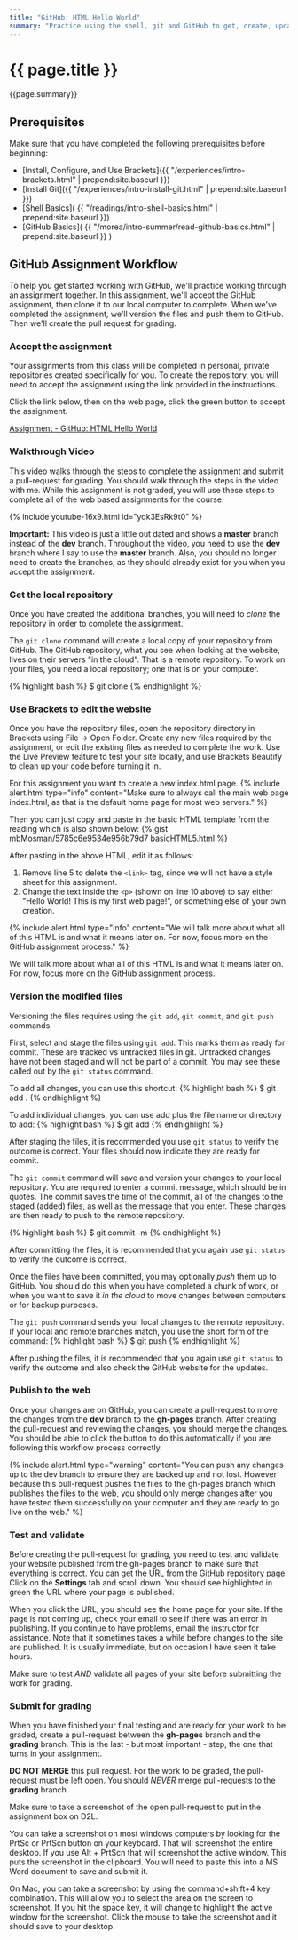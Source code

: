 ```yaml
---
title: "GitHub: HTML Hello World"
summary: "Practice using the shell, git and GitHub to get, create, update and manage files."
---
```


# {{ page.title }}
{{page.summary}}


## Prerequisites
Make sure that you have completed the following prerequisites before beginning:

- [Install, Configure, and Use Brackets]({{ "/experiences/intro-brackets.html" | prepend:site.baseurl }})  
- [Install Git]({{ "/experiences/intro-install-git.html" | prepend:site.baseurl }})
- [Shell Basics]( {{ "/readings/intro-shell-basics.html" | prepend:site.baseurl }})
- [GitHub Basics]( {{ "/morea/intro-summer/read-github-basics.html" | prepend:site.baseurl }} )


## GitHub Assignment Workflow
To help you get started working with GitHub, we'll practice working through an assignment together.  In this assignment, we'll accept the GitHub assignment, then clone it to our local computer to complete. When we've completed the assignment, we'll version the files and push them to GitHub.  Then we'll create the pull request for grading.



### Accept the assignment
Your assignments from this class will be completed in personal, private repositories created specifically for you.  To create the repository, you will need to accept the assignment using the link provided in the instructions.  

Click the link below, then on the web page, click the green button to accept the assignment.

[Assignment - GitHub: HTML Hello World](https://classroom.github.com/a/oS4FwQsi)


### Walkthrough Video
This video walks through the steps to complete the assignment and submit a pull-request for grading. You should walk through the steps in the video with me. While this assignment is not graded, you will use these steps to complete all of the web based assignments for the course.

{%  include youtube-16x9.html  id="yqk3EsRk9t0" %}

__Important:__ This video is just a little out dated and shows a __master__ branch instead of the __dev__ branch. Throughout the video, you need to use the __dev__ branch where I say to use the __master__ branch.  Also, you should no longer need to create the branches, as they should already exist for you when you accept the assignment.


### Get the local repository
Once you have created the additional branches, you will need to *clone* the repository in order to complete the assignment.  

The `git clone` command will create a local copy of your repository from GitHub. The GitHub repository, what you see when looking at the website, lives on their servers "in the cloud".  That is a remote repository.  To work on your files, you need a local repository; one that is on your computer.

{% highlight bash %}
$ git clone <url>
{% endhighlight %}


### Use Brackets to edit the website
Once you have the repository files, open the repository directory in Brackets using File -> Open Folder.  Create any new files required by the assignment, or edit the existing files as needed to complete the work.  Use the Live Preview feature to test your site locally, and use Brackets Beautify to clean up your code before turning it in.

For this assignment you want to create a new index.html page.
{% include alert.html type="info"
    content="Make sure to always call the main web page index.html, as that is the default home page for most web servers."
%}

Then you can just copy and paste in the basic HTML template from the reading which is also shown below:
{% gist mbMosman/5785c6e9534e956b79d7 basicHTML5.html %}

After pasting in the above HTML, edit it as follows:

1. Remove line 5 to delete the `<link>` tag, since we will not have a style sheet for this assignment.  
2. Change the text inside the `<p>` (shown on line 10 above) to say either "Hello World! This is my first web page!", or something else of your own creation.

{% include alert.html type="info"
    content="We will talk more about what all of this HTML is and what it means later on.  For now, focus more on the GitHub assignment process."
%}

We will talk more about what all of this HTML is and what it means later on.  For now, focus more on the GitHub assignment process.

### Version the modified files
Versioning the files requires using the `git add`, `git commit`, and `git push` commands.

First, select and stage the files using `git add`.  This marks them as ready for commit. These are tracked vs untracked files in git.  Untracked changes have not been staged and will not be part of a commit. You may see these called out by the `git status` command.

To add all changes, you can use this shortcut:
{% highlight bash %}
$ git add .
{% endhighlight %}

To add individual changes, you can use add plus the file name or directory to add:
{% highlight bash %}
$ git add <file-or-directory-name>
{% endhighlight %}

After staging the files, it is recommended you use `git status` to verify the outcome is correct. Your files should now indicate they are ready for commit.

The `git commit` command will save and version your changes to your local repository. You are required to enter a commit message, which should be in quotes.  The commit saves the time of the commit, all of the changes to the staged (added) files, as well as the message that you enter.  These changes are then ready to push to the remote repository.

{% highlight bash %}
$ git commit -m <message>
{% endhighlight %}

After committing the files, it is recommended that you again use `git status` to verify the outcome is correct.

Once the files have been committed, you may optionally *push* them up to GitHub.  You should do this when you have completed a chunk of work, or when you want to save it *in the cloud* to move changes between computers or for backup purposes.  

The `git push` command sends your local changes to the remote repository. If your local and remote branches match, you use the short form of the command:
{% highlight bash %}
$ git push
{% endhighlight %}

After pushing the files, it is recommended that you again use `git status` to verify the outcome and also check the GitHub website for the updates.


### Publish to the web
Once your changes are on GitHub, you can create a pull-request to move the changes from the __dev__ branch to the __gh-pages__ branch. After creating the pull-request and reviewing the changes, you should merge the changes.  You should be able to click the button to do this automatically if you are following this workflow process correctly.

{% include alert.html type="warning"
    content="You can push any changes up to the dev branch to ensure they are backed up and not lost. However because this pull-request pushes the files to the gh-pages branch which publishes the files to the web, you should only merge changes after you have tested them successfully on your computer and they are ready to go live on the web."
%}

### Test and validate
Before creating the pull-request for grading, you need to test and validate your website published from the gh-pages branch to make sure that everything is correct. You can get the URL from the GitHub repository page.  Click on the __Settings__ tab and scroll down. You should see highlighted in green the URL where your page is published.

When you click the URL, you should see the home page for your site. If the page is not coming up, check your email to see if there was an error in publishing.  If you continue to have problems, email the instructor for assistance.  Note that it sometimes takes a while before changes to the site are published.  It is usually immediate, but on occasion I have seen it take hours.

Make sure to test *AND* validate all pages of your site before submitting the work for grading.


### Submit for grading
When you have finished your final testing and are ready for your work to be graded, create a pull-request between the __gh-pages__ branch and the __grading__ branch.  This is the last - but most important - step, the one that turns in your assignment.

__DO NOT MERGE__ this pull request. For the work to be graded, the pull-request must be left open.  You should *NEVER* merge pull-requests to the __grading__ branch.

Make sure to take a screenshot of the open pull-request to put in the assignment box on D2L.  

You can take a screenshot on most windows computers by looking for the PrtSc or PrtScn button on your keyboard.  That will screenshot the entire desktop.  If you use Alt + PrtScn that will screenshot the active window.  This puts the screenshot in the clipboard.  You will need to paste this into a MS Word document to save and submit it.

On Mac, you can take a screenshot by using the command+shift+4 key combination.  This will allow you to select the area on the screen to screenshot.  If you hit the space key, it will change to highlight the active window for the screenshot.  Click the mouse to take the screenshot and it should save to your desktop.
